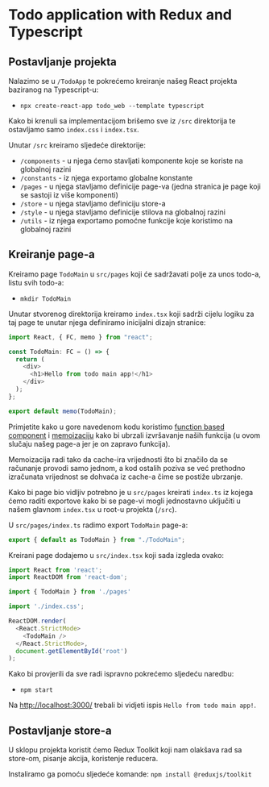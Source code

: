 # Todo application with Redux and Typescript

## Postavljanje projekta

Nalazimo se u `/TodoApp` te pokrećemo kreiranje našeg React projekta baziranog na Typescript-u:

- `npx create-react-app todo_web --template typescript`


Kako bi krenuli sa implementacijom brišemo sve iz `/src` direktorija te ostavljamo samo `index.css` i `index.tsx`.


Unutar `/src` kreiramo sljedeće direktorije:

- `/components` - u njega ćemo stavljati komponente koje se koriste na globalnoj razini
- `/constants` - iz njega exportamo globalne konstante
- `/pages` - u njega stavljamo definicije page-va (jedna stranica je page koji se sastoji iz više komponenti)
- `/store` - u njega stavljamo definiciju store-a
- `/style` - u njega stavljamo definicije stilova na globalnoj razini
- `/utils` - iz njega exportamo pomoćne funkcije koje koristimo na globalnoj razini


## Kreiranje page-a

Kreiramo page `TodoMain` u `src/pages` koji će sadržavati polje za unos todo-a, listu svih todo-a:

- `mkdir TodoMain`


Unutar stvorenog direktorija kreiramo `index.tsx` koji sadrži cijelu logiku za taj page te unutar njega definiramo inicijalni dizajn stranice:
```javascript
import React, { FC, memo } from "react";

const TodoMain: FC = () => {
  return (
    <div>
      <h1>Hello from todo main app!</h1>
    </div>
  );
};

export default memo(TodoMain);
```

Primjetite kako u gore navedenom kodu koristimo [function based component] i [memoizaciju] kako bi ubrzali izvršavanje naših funkcija (u ovom slučaju našeg page-a jer je on zapravo funkcija).

Memoizacija radi tako da cache-ira vrijednosti što bi značilo da se računanje provodi samo jednom, a kod ostalih poziva se već prethodno izračunata vrijednost se dohvaća iz cache-a čime se postiže ubrzanje.


Kako bi page bio vidljiv potrebno je u `src/pages` kreirati `index.ts` iz kojega ćemo raditi exportove kako bi se page-vi mogli jednostavno uključiti u našem glavnom `index.tsx` u root-u projekta (`/src`).

U `src/pages/index.ts` radimo export `TodoMain` page-a:
```javascript
export { default as TodoMain } from "./TodoMain";
```


Kreirani page dodajemo u `src/index.tsx` koji sada izgleda ovako:
```javascript
import React from 'react';
import ReactDOM from 'react-dom';

import { TodoMain } from './pages'

import './index.css';

ReactDOM.render(
  <React.StrictMode>
    <TodoMain />
  </React.StrictMode>,
  document.getElementById('root')
);
```

Kako bi provjerili da sve radi ispravno pokrećemo sljedeću naredbu:
* `npm start`

Na [http://localhost:3000/](http://localhost:3000/) trebali bi vidjeti ispis `Hello from todo main app!`.


## Postavljanje store-a

U sklopu projekta koristit ćemo Redux Toolkit koji nam olakšava rad sa store-om, pisanje akcija, koristenje reducera.

Instaliramo ga pomoću sljedeće komande: `npm install @reduxjs/toolkit`

[function based component]: https://www.robinwieruch.de/react-function-component
[memoizaciju]: https://codeburst.io/understanding-memoization-in-3-minutes-2e58daf33a19
